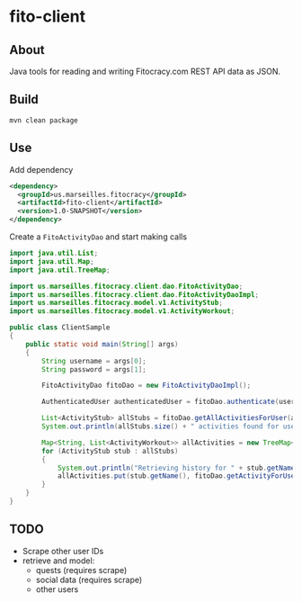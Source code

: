 # fito-client

## About
Java tools for reading and writing Fitocracy.com REST API data as JSON.

## Build
`mvn clean package`

## Use
Add dependency
```xml
<dependency>
  <groupId>us.marseilles.fitocracy</groupId>
  <artifactId>fito-client</artifactId>
  <version>1.0-SNAPSHOT</version>
</dependency>
```

Create a `FitoActivityDao` and start making calls
```java
import java.util.List;
import java.util.Map;
import java.util.TreeMap;

import us.marseilles.fitocracy.client.dao.FitoActivityDao;
import us.marseilles.fitocracy.client.dao.FitoActivityDaoImpl;
import us.marseilles.fitocracy.model.v1.ActivityStub;
import us.marseilles.fitocracy.model.v1.ActivityWorkout;

public class ClientSample
{
    public static void main(String[] args)
    {
        String username = args[0];
        String password = args[1];

        FitoActivityDao fitoDao = new FitoActivityDaoImpl();

        AuthenticatedUser authenticatedUser = fitoDao.authenticate(username, password);

        List<ActivityStub> allStubs = fitoDao.getAllActivitiesForUser(authenticatedUser);
        System.out.println(allStubs.size() + " activities found for user");

        Map<String, List<ActivityWorkout>> allActivities = new TreeMap<>();
        for (ActivityStub stub : allStubs)
        {
            System.out.println("Retrieving history for " + stub.getName());
            allActivities.put(stub.getName(), fitoDao.getActivityForUser(stub.getId(), authenticatedUser));
        }
    }
}
```

## TODO
* Scrape other user IDs
* retrieve and model:
    * quests (requires scrape)
    * social data (requires scrape)
    * other users